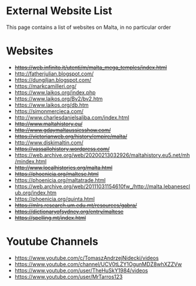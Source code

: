 # External Website List
This page contains a list of websites on Malta, in no particular order

# Websites
- ~~https://web.infinito.it/utenti/m/malta_mega_temples/index.html~~
- http://fatherjulian.blogspot.com/
- https://dungiljan.blogspot.com/
- https://markcamilleri.org/
- https://www.laikos.org/index.php
- https://www.laikos.org/Bv2/bv2.htm
- https://www.laikos.org/db.htm
- https://simonmercieca.com/
- http://www.charlesdanielsaliba.com/index.html
- ~~http://www.maltahistory.eu/~~
- ~~http://www.gdaymaltaussiesshow.com/~~
- ~~https://victorianweb.org/history/empire/malta/~~
- http://www.diskimaltin.com/
- ~~https://vassallohistory.wordpress.com/~~
- https://web.archive.org/web/20200213032926/maltahistory.eu5.net/mh/mindex.html
- ~~http://www.localhistories.org/malta.html~~
- ~~https://phoenicia.org/maltese.html~~
- https://phoenicia.org/maltatrade.html
- https://web.archive.org/web/20111031154610fw_/http://malta.lebaneseclub.org/index.htm
- https://phoenicia.org/quinta.html
- ~~https://mlrs.research.um.edu.mt/resources/gabra/~~
- ~~https://dictionaryofsydney.org/entry/maltese~~
- ~~https://spelling.mt/index.html~~

# Youtube Channels
- https://www.youtube.com/c/TomaszAndrzejNidecki/videos
- https://www.youtube.com/channel/UCV0tLZY1OgunMDZ8whXZZVw
- https://www.youtube.com/user/TheHuSkY1984/videos
- https://www.youtube.com/user/MrTarros123
